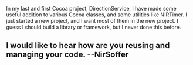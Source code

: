 In my last and first Cocoa project, DirectionService, I have made some useful addition to various Cocoa classes, and some utilities like NIRTimer. I just started a new project, and I want most of them in the new project. I guess I should build a library or framework, but I never done this before.

I would like to hear how are you reusing and managing your code. --NirSoffer
----
